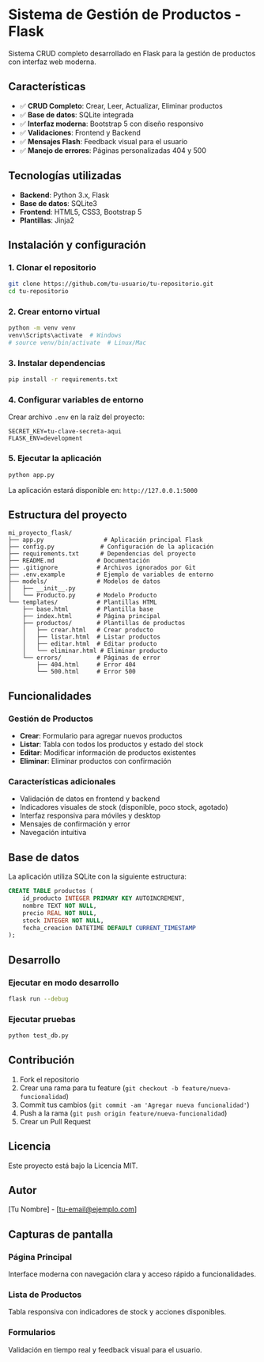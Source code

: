 # Sistema de Gestión de Productos - Flask

Sistema CRUD completo desarrollado en Flask para la gestión de productos con interfaz web moderna.

## Características

- ✅ **CRUD Completo**: Crear, Leer, Actualizar, Eliminar productos
- ✅ **Base de datos**: SQLite integrada
- ✅ **Interfaz moderna**: Bootstrap 5 con diseño responsivo
- ✅ **Validaciones**: Frontend y Backend
- ✅ **Mensajes Flash**: Feedback visual para el usuario
- ✅ **Manejo de errores**: Páginas personalizadas 404 y 500

## Tecnologías utilizadas

- **Backend**: Python 3.x, Flask
- **Base de datos**: SQLite3
- **Frontend**: HTML5, CSS3, Bootstrap 5
- **Plantillas**: Jinja2

## Instalación y configuración

### 1. Clonar el repositorio
```bash
git clone https://github.com/tu-usuario/tu-repositorio.git
cd tu-repositorio
```

### 2. Crear entorno virtual
```bash
python -m venv venv
venv\Scripts\activate  # Windows
# source venv/bin/activate  # Linux/Mac
```

### 3. Instalar dependencias
```bash
pip install -r requirements.txt
```

### 4. Configurar variables de entorno
Crear archivo `.env` en la raíz del proyecto:
```
SECRET_KEY=tu-clave-secreta-aqui
FLASK_ENV=development
```

### 5. Ejecutar la aplicación
```bash
python app.py
```

La aplicación estará disponible en: `http://127.0.0.1:5000`

## Estructura del proyecto

```
mi_proyecto_flask/
├── app.py                 # Aplicación principal Flask
├── config.py             # Configuración de la aplicación
├── requirements.txt      # Dependencias del proyecto
├── README.md            # Documentación
├── .gitignore           # Archivos ignorados por Git
├── .env.example         # Ejemplo de variables de entorno
├── models/              # Modelos de datos
│   ├── __init__.py
│   └── Producto.py      # Modelo Producto
└── templates/           # Plantillas HTML
    ├── base.html        # Plantilla base
    ├── index.html       # Página principal
    ├── productos/       # Plantillas de productos
    │   ├── crear.html   # Crear producto
    │   ├── listar.html  # Listar productos
    │   ├── editar.html  # Editar producto
    │   └── eliminar.html # Eliminar producto
    └── errors/          # Páginas de error
        ├── 404.html     # Error 404
        └── 500.html     # Error 500
```

## Funcionalidades

### Gestión de Productos
- **Crear**: Formulario para agregar nuevos productos
- **Listar**: Tabla con todos los productos y estado del stock
- **Editar**: Modificar información de productos existentes
- **Eliminar**: Eliminar productos con confirmación

### Características adicionales
- Validación de datos en frontend y backend
- Indicadores visuales de stock (disponible, poco stock, agotado)
- Interfaz responsiva para móviles y desktop
- Mensajes de confirmación y error
- Navegación intuitiva

## Base de datos

La aplicación utiliza SQLite con la siguiente estructura:

```sql
CREATE TABLE productos (
    id_producto INTEGER PRIMARY KEY AUTOINCREMENT,
    nombre TEXT NOT NULL,
    precio REAL NOT NULL,
    stock INTEGER NOT NULL,
    fecha_creacion DATETIME DEFAULT CURRENT_TIMESTAMP
);
```

## Desarrollo

### Ejecutar en modo desarrollo
```bash
flask run --debug
```

### Ejecutar pruebas
```bash
python test_db.py
```

## Contribución

1. Fork el repositorio
2. Crear una rama para tu feature (`git checkout -b feature/nueva-funcionalidad`)
3. Commit tus cambios (`git commit -am 'Agregar nueva funcionalidad'`)
4. Push a la rama (`git push origin feature/nueva-funcionalidad`)
5. Crear un Pull Request

## Licencia

Este proyecto está bajo la Licencia MIT.

## Autor

[Tu Nombre] - [tu-email@ejemplo.com]

## Capturas de pantalla

### Página Principal
Interface moderna con navegación clara y acceso rápido a funcionalidades.

### Lista de Productos
Tabla responsiva con indicadores de stock y acciones disponibles.

### Formularios
Validación en tiempo real y feedback visual para el usuario.